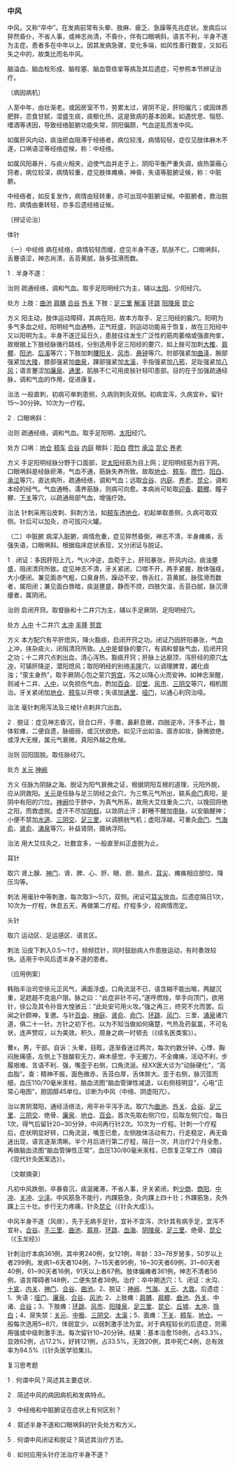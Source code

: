 ### 中风

中风，又称“卒中”。在发病前常有头晕、肢麻、疲乏、急躁等先兆症状。发病后以猝然昏仆，不省人事，或神志尚清，不昏仆，伴有口眼㖞斜，语言不利，半身不遂为主症。患者多在中年以上。因其发病急骤，变化多端，如风性善行数变，又如石矢之中的，故类比而名中风。

脑溢血、脑血栓形成、脑栓塞、脑血管痉挛等病及其后遗症，可参照本节辨证治疗。

〔病因病机〕

人至中年，由壮渐老。或因房室不节，劳累太过，肾阴不足，肝阳偏亢；或因体质肥胖，恣食甘腻，湿盛生痰，痰郁化热，这是致病的基本因素。如遇忧思、恼怒、嗜酒等诱因，导致经络脏腑功能失常，阴阳偏颇，气血逆乱而发中风。

如属肝风内动，痰浊瘀血阻滞于经络者，病位较浅，病情较轻，症仅见肢体麻木不遂，口㖞语涩等经络症候，称：中经络。

如属风阳暴升，与痰火相夹，迫使气血并走于上，阴阳平衡严重失调，痰热蒙蔽心窍者，病位较深，病情较重，症见肢体瘫痪，神昏，失语等脏腑证候，称：中脏腑。

中经络者，如反复发作，病情由轻转重，亦可出现中脏腑证候。中脏腑者，救治脱险，病情由重转轻，亦多后遗经络证候。

〔辨证论治〕

体针

（一）中经络  病在经络，病情较轻而缓，症见半身不遂，肌肤不仁，口眼㖞斜，舌蹇语涩，神志尚清，舌苔黄腻，脉多弦滑而数。

1﹒半身不遂：

治则  疏通经络，调和气血。取手足阳明经穴为主，辅以[太阳](https://www.gmzyjc.com/read/zjs/zjs3.4-0.1.1.4.0.md)、少阳经穴。

处方  上肢：[曲池](https://www.gmzyjc.com/read/zjs/zjs3.1.1-3-0.1.2.3.11.md)  [肩髃](https://www.gmzyjc.com/read/zjs/zjs3.1.1-3-0.1.2.3.15.md)  [合谷](https://www.gmzyjc.com/read/zjs/zjs3.1.1-3-0.1.2.3.4.md)  [外关](https://www.gmzyjc.com/read/zjs/zjs3.1.9-12-0.0.2.3.5.md)  下肢：[足三里](https://www.gmzyjc.com/read/zjs/zjs3.1.1-3-0.1.3.3.36.md)  [解溪](https://www.gmzyjc.com/read/zjs/zjs3.1.1-3-0.1.3.3.41.md)  [环跳](https://www.gmzyjc.com/read/zjs/zjs3.1.9-12-0.0.3.3.30.md)  [阳陵泉](https://www.gmzyjc.com/read/zjs/zjs3.1.9-12-0.0.3.3.34.md)  [昆仑](https://www.gmzyjc.com/read/zjs/zjs3.1.7-8-0.0.1.3.60.md)

方义  阳主动，肢体运动障碍，其病在阳，故本方取手、足三阳经的腧穴。阳明为多气多血之经，阳明经气血通畅，正气旺盛，则运动功能易于恢复，故在三阳经中又以阳明为主。半身不遂迁延日久，患肢往往发生广泛性的筋肉萎缩或强直拘挛，故根据上下肢经脉循行路线，分别选用手足三阳经的要穴，如上肢可加刺[大椎](https://www.gmzyjc.com/read/zjs/zjs3.2.2-0.0.1.3.14.md)、[肩髎](https://www.gmzyjc.com/read/zjs/zjs3.1.9-12-0.0.2.3.14.md)、[阳池](https://www.gmzyjc.com/read/zjs/zjs3.1.9-12-0.0.2.3.4.md)、[后溪](https://www.gmzyjc.com/read/zjs/zjs3.1.4-6-0.0.3.3.3.md)等穴；下肢加刺[腰阳关](https://www.gmzyjc.com/read/zjs/zjs3.2.2-0.0.1.3.3.md)、[风市](https://www.gmzyjc.com/read/zjs/zjs3.1.9-12-0.0.3.3.31.md)、[悬钟](https://www.gmzyjc.com/read/zjs/zjs3.1.9-12-0.0.3.3.39.md)等穴。肘部强紧加[曲泽](https://www.gmzyjc.com/read/zjs/zjs3.1.9-12-0.0.1.3.3.md)，腕部强紧加[大陵](https://www.gmzyjc.com/read/zjs/zjs3.1.9-12-0.0.1.3.7.md)，膝部强紧加[曲泉](https://www.gmzyjc.com/read/zjs/zjs3.1.9-12-0.0.4.3.8.md)，踝部强紧加[太溪](https://www.gmzyjc.com/read/zjs/zjs3.1.7-8-0.0.2.3.3.md)，手指强紧加[八邪](https://www.gmzyjc.com/read/zjs/zjs3.4-0.1.4.3.0.md)，足趾强紧加[八风](https://www.gmzyjc.com/read/zjs/zjs3.4-0.1.4.12.0.md)；语言蹇涩加[廉泉](https://www.gmzyjc.com/read/zjs/zjs3.2.1-0.1.1.3.21.md)、[通里](https://www.gmzyjc.com/read/zjs/zjs3.1.4-6-0.0.2.3.5.md)，肌肤不仁可用皮肤针轻叩患部。目的在于加强疏通经脉，调和气血的作用，促进康复。

治法  一般直刺，初病可单刺患侧，久病则刺灸双侧。初病宜泻，久病宜补。留针15～30分钟。10次为一疗程。

2﹒口眼㖞斜：

治则  疏通经络，调和气血。取手足阳明、[太阳](https://www.gmzyjc.com/read/zjs/zjs3.4-0.1.1.4.0.md)经穴。

处方  口㖞：[地仓](https://www.gmzyjc.com/read/zjs/zjs3.1.1-3-0.1.3.3.4.md)  [颊车](https://www.gmzyjc.com/read/zjs/zjs3.1.1-3-0.1.3.3.6.md)  [合谷](https://www.gmzyjc.com/read/zjs/zjs3.1.1-3-0.1.2.3.4.md)  [内庭](https://www.gmzyjc.com/read/zjs/zjs3.1.1-3-0.1.3.3.44.md)  眼斜：[阳白](https://www.gmzyjc.com/read/zjs/zjs3.1.9-12-0.0.3.3.14.md)  [攒竹](https://www.gmzyjc.com/read/zjs/zjs3.1.7-8-0.0.1.3.2.md)  [承泣](https://www.gmzyjc.com/read/zjs/zjs3.1.1-3-0.1.3.3.1.md) [昆仑](https://www.gmzyjc.com/read/zjs/zjs3.1.7-8-0.0.1.3.60.md)  [养老](https://www.gmzyjc.com/read/zjs/zjs3.1.4-6-0.0.3.3.6.md)

方义  手足阳明经脉分野于口面部，足[太阳](https://www.gmzyjc.com/read/zjs/zjs3.4-0.1.1.4.0.md)经筋为目上网；足阳明经筋为目下网。口眼㖞斜是经脉瘀滞，气血不通，筋脉失养所致。故取[地仓](https://www.gmzyjc.com/read/zjs/zjs3.1.1-3-0.1.3.3.4.md)、[颊车](https://www.gmzyjc.com/read/zjs/zjs3.1.1-3-0.1.3.3.6.md)、[攒竹](https://www.gmzyjc.com/read/zjs/zjs3.1.7-8-0.0.1.3.2.md)、[阳白](https://www.gmzyjc.com/read/zjs/zjs3.1.9-12-0.0.3.3.14.md)、[承泣](https://www.gmzyjc.com/read/zjs/zjs3.1.1-3-0.1.3.3.1.md)等穴，直达病所，疏通经络，调和气血；远取[合谷](https://www.gmzyjc.com/read/zjs/zjs3.1.1-3-0.1.2.3.4.md)、[内庭](https://www.gmzyjc.com/read/zjs/zjs3.1.1-3-0.1.3.3.44.md)、[养老](https://www.gmzyjc.com/read/zjs/zjs3.1.4-6-0.0.3.3.6.md)、[昆仑](https://www.gmzyjc.com/read/zjs/zjs3.1.7-8-0.0.1.3.60.md)，调和本经的经气。气血通畅，濡养筋脉，则病可向愈。本病尚可轮取[迎香](https://www.gmzyjc.com/read/zjs/zjs3.1.1-3-0.1.2.3.20.md)、[颧髎](https://www.gmzyjc.com/read/zjs/zjs3.1.4-6-0.0.3.3.18.md)、瞳子髎、[下关](https://www.gmzyjc.com/read/zjs/zjs3.1.1-3-0.1.3.3.7.md)等穴，以疏通局部气血，增强疗效。

治法  针刺采用沿皮刺、斜刺方法，如[颊车](https://www.gmzyjc.com/read/zjs/zjs3.1.1-3-0.1.3.3.6.md)透[地仓](https://www.gmzyjc.com/read/zjs/zjs3.1.1-3-0.1.3.3.4.md)。初起单取患侧，久病可取双侧。针后可以加灸，亦可拔闪火罐。

（二）中脏腑  病深入脏腑，病情危重，症见猝然昏倒，神志不清，半身瘫痪，舌强失语，口眼㖞斜。根据临床症状表现，又分闭证与脱证。

1﹒闭证：多因肝阳上亢，气火冲逆，血菀于上，肝阳暴张，肝风内动，痰浊壅盛，阻闭清窍所致。症见神志不清，牙关紧闭，口噤不开，两手紧握，肢体强痉，大小便闭。兼见面赤气粗，口臭身热，躁动不安，唇舌红，苔黄腻，脉弦滑而数者，属阳闭；兼见面白唇暗，痰涎壅盛，静而不烦，四肢欠温，舌苔白腻，脉沉滑缓者，属阴闭。

治则  启闭开窍。取督脉和十二井穴为主，辅以手足厥阴、足阳明经穴。

处方  [人中](https://www.gmzyjc.com/read/zjs/zjs3.2.2-0.0.1.3.26.md)  十二井穴  [太冲](https://www.gmzyjc.com/read/zjs/zjs3.1.9-12-0.0.4.3.3.md)  [丰隆](https://www.gmzyjc.com/read/zjs/zjs3.1.1-3-0.1.3.3.40.md)  [劳宫](https://www.gmzyjc.com/read/zjs/zjs3.1.9-12-0.0.1.3.8.md)

方义  本方配穴有平肝熄风，降火豁痰，启闭开窍之功。闭证乃因肝阳暴张，气血上冲，挟杂痰火，闭阻清窍所致。[人中](https://www.gmzyjc.com/read/zjs/zjs3.2.2-0.0.1.3.26.md)是督脉的要穴，有调和督脉气血，启闭开窍之功；十二井穴点刺出血，清心泻热，豁痰开窍；肝脉上达巅顶，泻肝经的原穴[太冲](https://www.gmzyjc.com/read/zjs/zjs3.1.9-12-0.0.4.3.3.md)，可镇肝降逆，潜阳熄风；取阳明经的别络[丰隆](https://www.gmzyjc.com/read/zjs/zjs3.1.1-3-0.1.3.3.40.md)穴，以调理脾胃，蠲化痰浊；“荥主身热”，取手厥阴心包之荥穴[劳宫](https://www.gmzyjc.com/read/zjs/zjs3.1.9-12-0.0.1.3.8.md)，泻之以降心火而安神。如神志渐醒，则减十二井、[人中](https://www.gmzyjc.com/read/zjs/zjs3.2.2-0.0.1.3.26.md)，以免损伤气血，酌加[百会](https://www.gmzyjc.com/read/zjs/zjs3.2.2-0.0.1.3.20.md)、[印堂](https://www.gmzyjc.com/read/zjs/zjs3.4-0.1.1.2.0.md)、[风市](https://www.gmzyjc.com/read/zjs/zjs3.1.9-12-0.0.3.3.31.md)、[三阴交](https://www.gmzyjc.com/read/zjs/zjs3.1.4-6-0.0.1.3.6.md)等穴，相机图治。牙关紧闭加[地仓](https://www.gmzyjc.com/read/zjs/zjs3.1.1-3-0.1.3.3.4.md)、[颊车](https://www.gmzyjc.com/read/zjs/zjs3.1.1-3-0.1.3.3.6.md)以开噤；失语加[通里](https://www.gmzyjc.com/read/zjs/zjs3.1.4-6-0.0.2.3.5.md)、[哑门](https://www.gmzyjc.com/read/zjs/zjs3.2.2-0.0.1.3.15.md)，以通心利窍治哑。

治法  毫针刺用泻法及三棱针点剌井穴出血。

2﹒脱证：症见神志昏沉，目合口开，手撒，鼻鼾息微，四肢逆冷，汗多不止，肢体软瘫，二便自遗，脉细弱，或沉伏欲绝。如见汗出如油，面赤如妆，脉微欲绝，或浮大无根，属元气衰微，真阳外越之危候。

治则  回阳固脱。取任脉经穴。

处方  [关元](https://www.gmzyjc.com/read/zjs/zjs3.2.1-0.1.1.3.4.md)  [神阙](https://www.gmzyjc.com/read/zjs/zjs3.2.1-0.1.1.3.7.md)

方义  任脉为阴脉之海。脱证为阳气衰微之证，根据阴阳互根的道理，元阳外脱，应从阴救阳。[关元](https://www.gmzyjc.com/read/zjs/zjs3.2.1-0.1.1.3.4.md)是任脉与足三阴经之会穴，为三焦元气所出，联系[命门](https://www.gmzyjc.com/read/zjs/zjs3.2.2-0.0.1.3.4.md)真阳，是阴中有阳的穴位。[神阙](https://www.gmzyjc.com/read/zjs/zjs3.2.1-0.1.1.3.7.md)位于脐中，为真气所系，故用大艾炷重灸二穴，以挽回将绝之阳，而救虚脱。虚汗不尽加[阴郄](https://www.gmzyjc.com/read/zjs/zjs3.1.4-6-0.0.2.3.6.md)，以敛阴止汗；鼾睡不醒加[申脉](https://www.gmzyjc.com/read/zjs/zjs3.1.7-8-0.0.1.3.62.md)，以安脑醒神；小便不禁加[水道](https://www.gmzyjc.com/read/zjs/zjs3.1.1-3-0.1.3.3.28.md)、[三阴交](https://www.gmzyjc.com/read/zjs/zjs3.1.4-6-0.0.1.3.6.md)、[足三里](https://www.gmzyjc.com/read/zjs/zjs3.1.1-3-0.1.3.3.36.md)，以调膀胱气机；虚阳浮越，可重灸[命门](https://www.gmzyjc.com/read/zjs/zjs3.2.2-0.0.1.3.4.md)、[气海俞](https://www.gmzyjc.com/read/zjs/zjs3.1.7-8-0.0.1.3.24.md)、[肾俞](https://www.gmzyjc.com/read/zjs/zjs3.1.7-8-0.0.1.3.23.md)、[涌泉](https://www.gmzyjc.com/read/zjs/zjs3.1.7-8-0.0.2.3.1.md)等穴，补益肾阴，摄纳浮阳。

治法  用大艾炷灸之，壮数宜多，一般直至纠正虚脱为止。

耳针

取穴  肾上腺、[神门](https://www.gmzyjc.com/read/zjs/zjs3.1.4-6-0.0.2.3.7.md)、肾、脾、心、肝、眼、胆、脑点、[耳尖](https://www.gmzyjc.com/read/zjs/zjs3.4-0.1.1.14.0.md)、瘫痪相应部位、降压沟等。

刺法  用毫针中等刺激，每次取3～5穴，双侧。闭证可[耳尖](https://www.gmzyjc.com/read/zjs/zjs3.4-0.1.1.14.0.md)放血。后遗症隔日1次，10次为一疗程，休息五天，再做第二疗程。疗程多少，视病情而定。

头针

取穴  运动区、足运感区、语言区。

刺法  沿皮下刺入0.5～1寸，频频捻针，同时鼓励病人作患肢运动，有时奏效较快。适用于中风后遗半身不遂的患者。

〔应用例案〕

韩贻丰治司空徐元正风气，满面浮虚。口角流涎不已，语含糊不能出喉，两腿沉重，足趑趄不克逾户限。脉之曰：“此症非针不可。”遂呼燃烛，举手向顶门，欲用针，徐公及其令孙皆大惶骇云：“此处安可用火攻。”强之再三，终究不允而罢。后闻之针颇神，复邀。与针[百会](https://www.gmzyjc.com/read/zjs/zjs3.2.2-0.0.1.3.20.md)、[神庭](https://www.gmzyjc.com/read/zjs/zjs3.2.2-0.0.1.3.24.md)、[肾俞](https://www.gmzyjc.com/read/zjs/zjs3.1.7-8-0.0.1.3.23.md)、[命门](https://www.gmzyjc.com/read/zjs/zjs3.2.2-0.0.1.3.4.md)、[环跳](https://www.gmzyjc.com/read/zjs/zjs3.1.9-12-0.0.3.3.30.md)、[风门](https://www.gmzyjc.com/read/zjs/zjs3.1.7-8-0.0.1.3.12.md)、三里、[涌泉](https://www.gmzyjc.com/read/zjs/zjs3.1.7-8-0.0.2.3.1.md)诸穴道，俱二十一针。方针之初下也，以为不知当做如何痛楚，气热及药氤氲，不可名状，连声赞叹，以为美效。积久，周身之病一时顿去（《续名医类案》）。

曹x，男，干部。自诉：头晕，目眩，逐渐昏迷过两次，每次约数分钟，心悸、胸闷胀痛感，左侧上下肢酸软无力，麻木感觉，手无握力，不全瘫痪，活动不利，步履艰难、言语不利、强，嘴歪于右侧，口角流涎。经XX医大诊为“动脉硬化”，“高血脂”。查：精神不振，面色微赤，舌苔白厚，舌体胖大。歪于右侧，脉沉弦而细，血压110/70毫米汞柱，脑血流图“脑血管弹性减退，以右侧枝明显”，心电“正常心电图”，胆固醇45单位。诊断为中风（中络、阴虚阳亢）。

治以育阴潜阳，通经活络法，用平补平泻手法。取穴为[曲池](https://www.gmzyjc.com/read/zjs/zjs3.1.1-3-0.1.2.3.11.md)、[外关](https://www.gmzyjc.com/read/zjs/zjs3.1.9-12-0.0.2.3.5.md)、[合谷](https://www.gmzyjc.com/read/zjs/zjs3.1.1-3-0.1.2.3.4.md)、[足三里](https://www.gmzyjc.com/read/zjs/zjs3.1.1-3-0.1.3.3.36.md)、[三阴交](https://www.gmzyjc.com/read/zjs/zjs3.1.4-6-0.0.1.3.6.md)、绝骨、[廉泉](https://www.gmzyjc.com/read/zjs/zjs3.2.1-0.1.1.3.21.md)、[地仓](https://www.gmzyjc.com/read/zjs/zjs3.1.1-3-0.1.3.3.4.md)、[百会](https://www.gmzyjc.com/read/zjs/zjs3.2.2-0.0.1.3.20.md)。首次先取右侧穴位，后取左侧穴位，每日1次，得气后留针20~30分钟，中间再行针2次。10次为一疗程。针刺一个疗程后，症状明显好转，口角流涎，嘴歪已愈，左侧肢体活动有力，行走稳定，再无昏迷出现，语言逐渐清晰。半个月后进行第二疗程，隔日一次，共治疗2个月全愈，再做脑血流图“脑血管弹性正常”，血压130/80毫米汞柱，已恢复正常工作（摘自《现代针灸医案选》）。

〔文献摘录〕

凡初中风跌倒，卒暴昏沉，痰涎雍滞，不省人事，牙关紧闭，刺[少商](https://www.gmzyjc.com/read/zjs/zjs3.1.1-3-0.1.1.3.10.1.md)、[商阳](https://www.gmzyjc.com/read/zjs/zjs3.1.1-3-0.1.2.3.1.md)、[中冲](https://www.gmzyjc.com/read/zjs/zjs3.1.9-12-0.0.1.3.9.md)、[关冲](https://www.gmzyjc.com/read/zjs/zjs3.1.9-12-0.0.2.3.1.md)、[少泽](https://www.gmzyjc.com/read/zjs/zjs3.1.4-6-0.0.3.3.1.md)。中风筋急不能行，内踝筋急，灸内踝上四十壮；外踝筋急，灸外踝上三十壮。步行无力疼痛，针灸[昆仑](https://www.gmzyjc.com/read/zjs/zjs3.1.7-8-0.0.1.3.60.md)（《针灸大成）》。

中风半身不遂（风痱），先于无病手足针，宜补不宜泻，次针其有病手足，宜泻不宜补。[合谷](https://www.gmzyjc.com/read/zjs/zjs3.1.1-3-0.1.2.3.4.md)、[手三里](https://www.gmzyjc.com/read/zjs/zjs3.1.1-3-0.1.2.3.10.md)、[曲池](https://www.gmzyjc.com/read/zjs/zjs3.1.1-3-0.1.2.3.11.md)、[肩井](https://www.gmzyjc.com/read/zjs/zjs3.1.9-12-0.0.3.3.21.md)、[环跳](https://www.gmzyjc.com/read/zjs/zjs3.1.9-12-0.0.3.3.30.md)、[血海](https://www.gmzyjc.com/read/zjs/zjs3.1.4-6-0.0.1.3.10.md)、[阴陵泉](https://www.gmzyjc.com/read/zjs/zjs3.1.4-6-0.0.1.3.9.md)、[足三里](https://www.gmzyjc.com/read/zjs/zjs3.1.1-3-0.1.3.3.36.md)、绝骨、[昆仑](https://www.gmzyjc.com/read/zjs/zjs3.1.7-8-0.0.1.3.60.md)（《玉龙经》）

针刺治疗本病361例，其中男240例，女121例，年龄：33~78岁居多，50岁以上者299例。发病1~6天者104例，7~15天者95例，16~30天者69例，31~60天者40例，61~90天者16例，91天以上者67例。肢体偏瘫者361例，神志不清者56例，语言障碍者148例，二便失禁者38例。治疗：卒中期选穴：1、闭证：水沟、[十宣](https://www.gmzyjc.com/read/zjs/zjs3.4-0.1.4.1.0.md)、[内关](https://www.gmzyjc.com/read/zjs/zjs3.1.9-12-0.0.1.3.6.md)、[神门](https://www.gmzyjc.com/read/zjs/zjs3.1.4-6-0.0.2.3.7.md)、[合谷](https://www.gmzyjc.com/read/zjs/zjs3.1.1-3-0.1.2.3.4.md)、[曲池](https://www.gmzyjc.com/read/zjs/zjs3.1.1-3-0.1.2.3.11.md)。2、脱证：[神阙](https://www.gmzyjc.com/read/zjs/zjs3.2.1-0.1.1.3.7.md)、[气海](https://www.gmzyjc.com/read/zjs/zjs3.2.1-0.1.1.3.6.md)、[关元](https://www.gmzyjc.com/read/zjs/zjs3.2.1-0.1.1.3.4.md)、[大敦](https://www.gmzyjc.com/read/zjs/zjs3.1.9-12-0.0.4.3.1.md)。后遗症：1、失语：[哑门](https://www.gmzyjc.com/read/zjs/zjs3.2.2-0.0.1.3.15.md)、[廉泉](https://www.gmzyjc.com/read/zjs/zjs3.2.1-0.1.1.3.21.md)、[合谷](https://www.gmzyjc.com/read/zjs/zjs3.1.1-3-0.1.2.3.4.md)、[风池](https://www.gmzyjc.com/read/zjs/zjs3.1.9-12-0.0.3.3.20.md); 2、上肢瘫：[肩髃](https://www.gmzyjc.com/read/zjs/zjs3.1.1-3-0.1.2.3.15.md)、[肩髎](https://www.gmzyjc.com/read/zjs/zjs3.1.9-12-0.0.2.3.14.md)、[曲池](https://www.gmzyjc.com/read/zjs/zjs3.1.1-3-0.1.2.3.11.md)、[外关](https://www.gmzyjc.com/read/zjs/zjs3.1.9-12-0.0.2.3.5.md)、中诸、[合谷](https://www.gmzyjc.com/read/zjs/zjs3.1.1-3-0.1.2.3.4.md)；3、下肢瘫：[环跳](https://www.gmzyjc.com/read/zjs/zjs3.1.9-12-0.0.3.3.30.md)、[风市](https://www.gmzyjc.com/read/zjs/zjs3.1.9-12-0.0.3.3.31.md)、[阳陵泉](https://www.gmzyjc.com/read/zjs/zjs3.1.9-12-0.0.3.3.34.md)、[足三里](https://www.gmzyjc.com/read/zjs/zjs3.1.1-3-0.1.3.3.36.md)、[昆仑](https://www.gmzyjc.com/read/zjs/zjs3.1.7-8-0.0.1.3.60.md)、[丘墟](https://www.gmzyjc.com/read/zjs/zjs3.1.9-12-0.0.3.3.40.md)、[太冲](https://www.gmzyjc.com/read/zjs/zjs3.1.9-12-0.0.4.3.3.md)、[隐白](https://www.gmzyjc.com/read/zjs/zjs3.1.4-6-0.0.1.3.1.md)；4、尿失禁：[关元](https://www.gmzyjc.com/read/zjs/zjs3.2.1-0.1.1.3.4.md)、[中极](https://www.gmzyjc.com/read/zjs/zjs3.2.1-0.1.1.3.3.md)、[三阴交](https://www.gmzyjc.com/read/zjs/zjs3.1.4-6-0.0.1.3.6.md)、[太溪](https://www.gmzyjc.com/read/zjs/zjs3.1.7-8-0.0.2.3.3.md)；5、面瘫：[下关](https://www.gmzyjc.com/read/zjs/zjs3.1.1-3-0.1.3.3.7.md)、[颊车](https://www.gmzyjc.com/read/zjs/zjs3.1.1-3-0.1.3.3.6.md)、[地仓](https://www.gmzyjc.com/read/zjs/zjs3.1.1-3-0.1.3.3.4.md)。一般每次选用5~8穴，体弱宜少。以弱刺激手法为宜。对于病程较长的后遗症，则需用强或中级刺激手法。每次留针10~20分钟。结果：基本治愈158例，占43.3%，显效62例，占17.2%，好转121例，占33.5%，无效20例，其中死亡4例，总有效率为94.5%（《针灸医学验集》)。

复习思考题

1﹒何谓中风？简述其主要症状．

2﹒简述中风的病因病机和发病特点。

3﹒中经络和中脏腑证在症状上有何区别？

4﹒叙述半身不遂和口眼㖞斜的针灸处方和方义。

5﹒何谓中风闭证和脱证？简述其治疗方法。

6﹒如何应用头针疗法治疗半身不遂？

 
